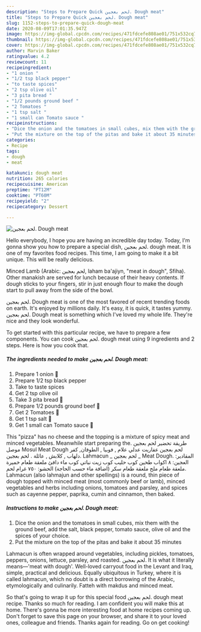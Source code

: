 ```yaml
---
description: "Steps to Prepare Quick لحم بعجين. Dough meat"
title: "Steps to Prepare Quick لحم بعجين. Dough meat"
slug: 1152-steps-to-prepare-quick-dough-meat
date: 2020-08-09T17:01:35.947Z
image: https://img-global.cpcdn.com/recipes/471fdcefe808ae01/751x532cq70/لحم-بعجين-dough-meat-recipe-main-photo.jpg
thumbnail: https://img-global.cpcdn.com/recipes/471fdcefe808ae01/751x532cq70/لحم-بعجين-dough-meat-recipe-main-photo.jpg
cover: https://img-global.cpcdn.com/recipes/471fdcefe808ae01/751x532cq70/لحم-بعجين-dough-meat-recipe-main-photo.jpg
author: Marvin Baker
ratingvalue: 4.2
reviewcount: 11
recipeingredient:
- "1 onion "
- "1/2 tsp black pepper"
- "to taste spices"
- "2 tsp olive oil"
- "3 pita bread "
- "1/2 pounds ground beef "
- "2 Tomatoes "
- "1 tsp salt "
- "1 small can Tomato sauce "
recipeinstructions:
- "Dice the onion and the tomatoes in small cubes, mix them with the ground beef, add the salt, black pepper, tomato sauce, olive oil and the spices of your choice."
- "Put the mixture on the top of the pitas and bake it about 35 minutes"
categories:
- Recipe
tags:
- dough
- meat

katakunci: dough meat 
nutrition: 265 calories
recipecuisine: American
preptime: "PT12M"
cooktime: "PT60M"
recipeyield: "2"
recipecategory: Dessert

---
```



![لحم بعجين. Dough meat](https://img-global.cpcdn.com/recipes/471fdcefe808ae01/751x532cq70/لحم-بعجين-dough-meat-recipe-main-photo.jpg)

Hello everybody, I hope you are having an incredible day today. Today, I'm gonna show you how to prepare a special dish, لحم بعجين. dough meat. It is one of my favorites food recipes. This time, I am going to make it a bit unique. This will be really delicious.

Minced Lamb (Arabic: لحم بعجين, laham ba&#39;ajiyn, &#34;meat in dough&#34;, Sfiha). Other manakish are served for lunch because of their heavy contents. If dough sticks to your fingers, stir in just enough flour to make the dough start to pull away from the side of the bowl.

لحم بعجين. Dough meat is one of the most favored of recent trending foods on earth. It's enjoyed by millions daily. It's easy, it is quick, it tastes yummy. لحم بعجين. Dough meat is something which I've loved my whole life. They're nice and they look wonderful.


To get started with this particular recipe, we have to prepare a few components. You can cook لحم بعجين. dough meat using 9 ingredients and 2 steps. Here is how you cook that.

<!--inarticleads1-->

##### The ingredients needed to make لحم بعجين. Dough meat:

1. Prepare 1 onion 🧅
1. Prepare 1/2 tsp black pepper
1. Take to taste spices
1. Get 2 tsp olive oil
1. Take 3 pita bread 🥟
1. Prepare 1/2 pounds ground beef 🥩
1. Get 2 Tomatoes 🍅
1. Get 1 tsp salt 🧂
1. Get 1 small can Tomato sauce 🥫


This &#34;pizza&#34; has no cheese and the topping is a mixture of spicy meat and minced vegetables. Meanwhile start preparing the. طريقة تحضير لحم بعجين موصل Mosul Meat Dough لحم بعجين عفاريت عدلي علام , فوبيا , الطوفان, كفر دلهاب , كلابش , عائلة . لحم بعجين. Lahmacun _ لحم بعجين _ Meat Dough. المقادير: العجين: ٨ اكواب طحين كوب حليب كوب زيت نباتي كوب ماء دافئ ملعقة طعام خميرة ملعقة طعام ملح ملعقة طعام سكر (اضافة ماء حسب الحاجة) الحشو: ٧٥٠ غرام لحم. Lahmacun (also lahmajun and other spellings) is a round, thin piece of dough topped with minced meat (most commonly beef or lamb), minced vegetables and herbs including onions, tomatoes and parsley, and spices such as cayenne pepper, paprika, cumin and cinnamon, then baked. 

<!--inarticleads2-->

##### Instructions to make لحم بعجين. Dough meat:

1. Dice the onion and the tomatoes in small cubes, mix them with the ground beef, add the salt, black pepper, tomato sauce, olive oil and the spices of your choice.
1. Put the mixture on the top of the pitas and bake it about 35 minutes


Lahmacun is often wrapped around vegetables, including pickles, tomatoes, peppers, onions, lettuce, parsley, and roasted. لحم بعجين. It is what it literally means—&#39;meat with dough&#39;. Well-loved carryout food in the Levant and Iraq, simple, practical and delicious. Equally ubiquitous in Turkey, where it is called lahmacun, which no doubt is a direct borrowing of the Arabic, etymologically and culinarily. Fatteh with makdus and minced meat. 

So that's going to wrap it up for this special food لحم بعجين. dough meat recipe. Thanks so much for reading. I am confident you will make this at home. There's gonna be more interesting food at home recipes coming up. Don't forget to save this page on your browser, and share it to your loved ones, colleague and friends. Thanks again for reading. Go on get cooking!
